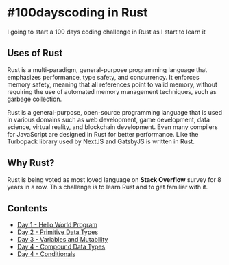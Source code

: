 # #100dayscoding in Rust

I going to start a 100 days coding challenge in Rust as I start to learn it

## Uses of Rust

Rust is a multi-paradigm, general-purpose programming language that emphasizes performance, type safety, and concurrency. It enforces memory safety, meaning that all references point to valid memory, without requiring the use of automated memory management techniques, such as garbage collection.

Rust is a general-purpose, open-source programming language that is used in various domains such as web development, game development, data science, virtual reality, and blockchain development. Even many compilers for JavaScript are designed in Rust for better performance. Like the Turbopack library used by NextJS and GatsbyJS is written in Rust.

## Why Rust?

Rust is being voted as most loved language on **Stack Overflow** survey for 8 years in a row. This challenge is to learn Rust and to get familiar with it.

## Contents

<ul>
<li>
<a href="https://github.com/Aniket200-ind/100dayscoding/tree/main/day1" target="_blank">
Day 1 - 
<bold>Hello World Program</bold>
</a>
</li>
<li>
<a href="https://github.com/Aniket200-ind/100dayscoding/tree/main/day2" target="_blank">
Day 2 - 
<bold>Primitive Data Types</bold>
</a>
</li>
<li>
<a href="https://github.com/Aniket200-ind/100dayscoding/tree/main/day3" target="_blank">
Day 3 - 
<bold>Variables and Mutability</bold>
</a>
</li>
<li>
<a href="https://github.com/Aniket200-ind/100dayscoding/tree/main/day4" target="_blank">
Day 4 - 
<bold>Compound Data Types</bold>
</a>
</li>
<li>
<a href="https://github.com/Aniket200-ind/100dayscoding/tree/main/day5" target="_blank">
Day 4 - 
<bold>Conditionals</bold>
</a>
</li>
</ul>
